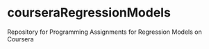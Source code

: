 # courseraRegressionModels
Repository for Programming Assignments for Regression Models on Coursera
